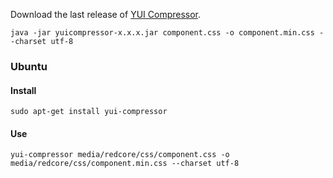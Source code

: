 Download the last release of [YUI Compressor](https://github.com/yui/yuicompressor/releases).

`java -jar yuicompressor-x.x.x.jar component.css -o component.min.css --charset utf-8`

### Ubuntu

#### Install

`sudo apt-get install yui-compressor`

#### Use

```
yui-compressor media/redcore/css/component.css -o media/redcore/css/component.min.css --charset utf-8
```